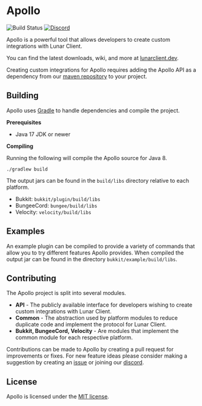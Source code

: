 # Apollo
![Build Status](https://img.shields.io/github/actions/workflow/status/LunarClient/Apollo/.github/workflows/deploy.yml)
[![Discord](https://img.shields.io/discord/1080556677004271666?logo=discord&label=discord)](https://discord.gg/ww4UhsPNwf)

Apollo is a powerful tool that allows developers to create custom integrations with Lunar Client.

You can find the latest downloads, wiki, and more at [lunarclient.dev](https://lunarclient.dev/apollo/introduction).

Creating custom integrations for Apollo requires adding the Apollo API as a dependency from our [maven repository](https://lunarclient.dev/maven-repository) 
to your project.

## Building

Apollo uses [Gradle](https://gradle.org/) to handle dependencies and compile the project.

**Prerequisites**

- Java 17 JDK or newer

**Compiling**

Running the following will compile the Apollo source for Java 8.

```shell
./gradlew build
```
The output jars can be found in the `build/libs` directory relative to each platform.

- Bukkit: `bukkit/plugin/build/libs`
- BungeeCord: `bungee/build/libs`
- Velocity: `velocity/build/libs`

## Examples

An example plugin can be compiled to provide a variety of commands that allow you to try different features Apollo provides.
When compiled the output jar can be found in the directory `bukkit/example/build/libs`.

## Contributing

The Apollo project is split into several modules.

- **API** - The publicly available interface for developers wishing to create custom integrations with Lunar Client.
- **Common** - The abstraction used by platform modules to reduce duplicate code and implement the protocol for Lunar Client.
- **Bukkit, BungeeCord, Velocity** - Are modules that implement the common module for each respective platform.

Contributions can be made to Apollo by creating a pull request for improvements or fixes. For new feature ideas please consider making a 
suggestion by creating an [issue](https://github.com/LunarClient/Apollo/issues) or joining our [discord](https://discord.gg/ww4UhsPNwf).

## License

Apollo is licensed under the [MIT license](https://github.com/LunarClient/Apollo/blob/master/license.txt).
